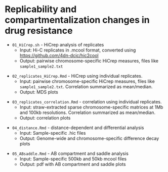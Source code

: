 # Replicability and compartmentalization changes in drug resistance

<!-- /Users/mdozmorov/Documents/mount/juicer/Mikhail/PDXproject_analysis/04.Arima_replicates_HiCrep/run_HiCrep.qsub -->
- `01_HiCrep.sh` - HiCrep analysis of replicates
    - Input: Hi-C replicates in .mcool format, converted using https://github.com/4dn-dcic/hic2cool
    - Output: pairwise chromosome-specific HiCrep measures, files like `sample1_sample2.txt`

<!-- /Users/mdozmorov/Documents/Work/GitHub/Katarzyna/PDXHiC/Mikhail/04_replicates_HiCrep.Rmd -->
- `02_replicates_HiCrep.Rmd` - HiCrep using individual replicates. 
    - Input: pairwise chromosome-specific HiCrep measures, files like `sample1_sample2.txt`. Correlation summarized as mean/median.
    - Output: MDS plots

<!-- /Users/mdozmorov/Documents/Work/GitHub/Katarzyna/PDXHiC/Mikhail/02_replicates_straw.Rmd -->
- `03_replicates_correlation.Rmd` - correlation using individual replicates. 
    - Input: straw-extracted sparse chromosome-specific matrices at 1Mb and 100kb resolutions. Correlation summarized as mean/median.
    - Output: correlation plots

<!-- /Users/mdozmorov/Documents/Work/GitHub/Katarzyna/PDXHiC/Mikhail/GENOVA_distance.Rmd -->
- `04_distance.Rmd` - distance-dependent and differential analysis
    - Input: Sample-specific .hic files
    - Output: Genome-wide and chromosome-specific difference decay plots

<!-- /Users/mdozmorov/Documents/Work/GitHub/Katarzyna/PDXHiC/Mikhail/GENOVA_ABsaddle.Rmd -->
- `05_ABsaddle.Rmd` - AB compartment and saddle analysis
    - Input: Sample-specific 500kb and 50kb mcool files
    - Output: pdf with AB compartment and saddle plots